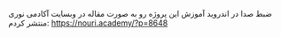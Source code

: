 ضبط صدا در اندروید
آموزش این پروژه رو به صورت مقاله در وبسایت آکادمی نوری منتشر کردم: 
https://nouri.academy/?p=8648
